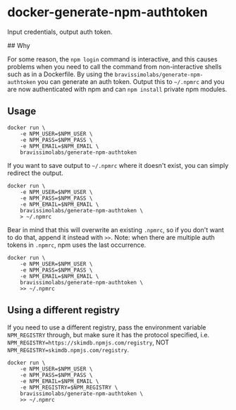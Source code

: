 # docker-generate-npm-authtoken

Input credentials, output auth token.

## Why

For some reason, the `npm login` command is interactive, and this causes problems when you need to call the command from non-interactive shells such as in a Dockerfile. By using the `bravissimolabs/generate-npm-authtoken` you can generate an auth token. Output this to `~/.npmrc` and you are now authenticated with npm and can `npm install` private npm modules.

## Usage

    docker run \
        -e NPM_USER=$NPM_USER \
        -e NPM_PASS=$NPM_PASS \
        -e NPM_EMAIL=$NPM_EMAIL \
        bravissimolabs/generate-npm-authtoken

If you want to save output to `~/.npmrc` where it doesn't exist, you can simply redirect the output.

    docker run \
        -e NPM_USER=$NPM_USER \
        -e NPM_PASS=$NPM_PASS \
        -e NPM_EMAIL=$NPM_EMAIL \
        bravissimolabs/generate-npm-authtoken \
        > ~/.npmrc

Bear in mind that this will overwrite an existing `.npmrc`, so if you don't want to do that, append it instead with `>>`. Note: when there are multiple auth tokens in `.npmrc`, npm uses the last occurrence.

    docker run \
        -e NPM_USER=$NPM_USER \
        -e NPM_PASS=$NPM_PASS \
        -e NPM_EMAIL=$NPM_EMAIL \
        bravissimolabs/generate-npm-authtoken \
        >> ~/.npmrc

## Using a different registry

If you need to use a different registry, pass the environment variable `NPM_REGISTRY` through, but make sure it has the protocol specified, i.e. `NPM_REGISTRY=https://skimdb.npmjs.com/registry`, NOT `NPM_REGISTRY=skimdb.npmjs.com/registry`.

    docker run \
        -e NPM_USER=$NPM_USER \
        -e NPM_PASS=$NPM_PASS \
        -e NPM_EMAIL=$NPM_EMAIL \
        -e NPM_REGISTRY=$NPM_REGISTRY \
        bravissimolabs/generate-npm-authtoken \
        >> ~/.npmrc
